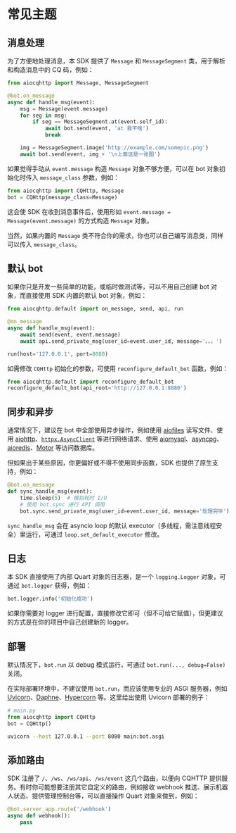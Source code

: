 # 常见主题

## 消息处理

为了方便地处理消息，本 SDK 提供了 `Message` 和 `MessageSegment` 类，用于解析和构造消息中的 CQ 码，例如：

```python
from aiocqhttp import Message, MessageSegment

@bot.on_message
async def handle_msg(event):
    msg = Message(event.message)
    for seg in msg:
        if seg == MessageSegment.at(event.self_id):
            await bot.send(event, 'at 我干啥')
            break

    img = MessageSegment.image('http://example.com/somepic.png')
    await bot.send(event, img + '\n上面这是一张图')
```

如果觉得手动从 `event.message` 构造 `Message` 对象不够方便，可以在 bot 对象初始化时传入 `message_class` 参数，例如：

```python
from aiocqhttp import CQHttp, Message
bot = CQHttp(message_class=Message)
```

这会使 SDK 在收到消息事件后，使用形如 `event.message = Message(event.message)` 的方式构造 `Message` 对象。

当然，如果内置的 `Message` 类不符合你的需求，你也可以自己编写消息类，同样可以传入 `message_class`。

## 默认 bot

如果你只是开发一些简单的功能，或临时做测试等，可以不用自己创建 bot 对象，而直接使用 SDK 内置的默认 bot 对象，例如：

```python
from aiocqhttp.default import on_message, send, api, run

@on_message
async def handle_msg(event):
    await send(event, event.message)
    await api.send_private_msg(user_id=event.user_id, message='。。。')

run(host='127.0.0.1', port=8080)
```

如需修改 `CQHttp` 初始化的参数，可使用 `reconfigure_default_bot` 函数，例如：

```python
from aiocqhttp.default import reconfigure_default_bot
reconfigure_default_bot(api_root='http://127.0.0.1:8080')
```

## 同步和异步

通常情况下，建议在 bot 中全部使用异步操作，例如使用 [aiofiles] 读写文件、使用 [aiohttp]、[`httpx.AsyncClient`] 等进行网络请求、使用 [aiomysql]、[asyncpg]、[aioredis]、[Motor] 等访问数据库。

[aiofiles]: https://github.com/Tinche/aiofiles
[aiohttp]: https://github.com/aio-libs/aiohttp
[`httpx.AsyncClient`]: https://www.python-httpx.org/async/
[aiomysql]: https://github.com/aio-libs/aiomysql
[asyncpg]: https://github.com/MagicStack/asyncpg
[aioredis]: https://github.com/aio-libs/aioredis
[Motor]: https://github.com/mongodb/motor

但如果出于某些原因，你更偏好或不得不使用同步函数，SDK 也提供了原生支持，例如：

```python
@bot.on_message
def sync_handle_msg(event):
    time.sleep(5)  # 模拟耗时 I/O
    # 使用 bot.sync 进行 API 调用
    bot.sync.send_private_msg(user_id=event.user_id, message='处理完毕')
```

`sync_handle_msg` 会在 asyncio loop 的默认 executor（多线程，需注意线程安全）里运行，可通过 `loop.set_default_executor` 修改。

## 日志

本 SDK 直接使用了内部 Quart 对象的日志器，是一个 `logging.Logger` 对象，可通过 `bot.logger` 获得，例如：

```python
bot.logger.info('初始化成功')
```

如果你需要对 logger 进行配置，直接修改它即可（但不可给它赋值），但更建议的方式是在你的项目中自己创建新的 logger。

## 部署

默认情况下，`bot.run` 以 debug 模式运行，可通过 `bot.run(..., debug=False)` 关闭。

在实际部署环境中，不建议使用 `bot.run`，而应该使用专业的 ASGI 服务器，例如 [Uvicorn]、[Daphne]、[Hypercorn] 等。这里给出使用 Uvicorn 部署的例子：

```python
# main.py
from aiocqhttp import CQHttp
bot = CQHttp()
```

```bash
uvicorn --host 127.0.0.1 --port 8080 main:bot.asgi
```

[Uvicorn]: https://github.com/encode/uvicorn
[Daphne]: https://github.com/django/daphne
[Hypercorn]: https://gitlab.com/pgjones/hypercorn

## 添加路由

SDK 注册了 `/`、`/ws`、`/ws/api`、`/ws/event` 这几个路由，以便向 CQHTTP 提供服务。有时你可能想要注册其它自定义的路由，例如接收 webhook 推送、展示机器人状态、提供管理控制台等，可以直接操作 Quart 对象来做到，例如：

```python
@bot.server_app.route('/webhook')
async def webhook():
    pass
```
